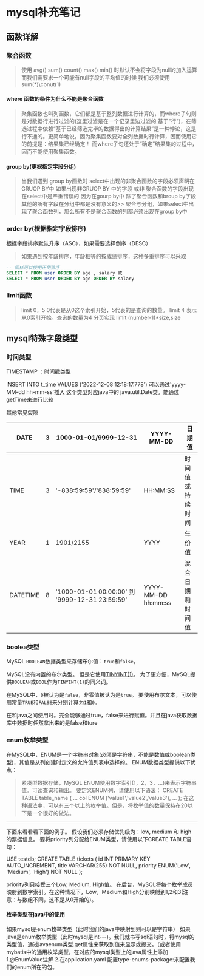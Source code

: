 # mysql补充笔记

## 函数详解

### 聚合函数

>使用 avg() sum() count()  max()  min() 时默认不会将字段为null的加入运算
而我们需要求一个可能有null字段的平均值的时候
我们必须使用 sum(*)\conut(1)

#### where 函数的条件为什么不能是聚合函数

> 聚集函数也叫列函数，它们都是基于整列数据进行计算的，而where子句则是对数据行进行过滤的(这里过滤是在一个记录里边过滤的,基于"行")，在筛选过程中依赖“基于已经筛选完毕的数据得出的计算结果”是一种悖论，这是行不通的。更简单地说，因为聚集函数要对全列数据时行计算，因而使用它的前提是：结果集已经确定！
而where子句还处于“确定”结果集的过程中，因而不能使用聚集函数。

#### group by(更据指定字段分组)

>当我们遇到 group by函数时 select中出现的非聚合函数的字段必须声明在GRUOP BY中 如果出现非GRUOP BY 中的字段 或非 聚合函数的字段出现在select中是严重错误的   因为在gourp by中 除了聚合函数和broup by字段 其他的所有字段在分组中都是没有意义的>> 聚合与分组，如果select中出现了聚合函数列，那么所有不是聚合函数的列都必须出现在group by中

### order by(根据指定字段排序)

根据字段排序默认升序（ASC），如果需要选择倒序（DESC）
>如果遇到按年龄排序，年龄相等的按成绩排序，这种多重排序可以采取

``` sql
-- 同样可以使用正倒排序
SELECT * FROM user ORDER BY age , salary 或 
SELECT * FROM user ORDER BY age ORDER BY salary
```

### limit函数

> limit 0，5
> 0代表是从0这个索引开始，5代表的是查询的数量。
> limit 4
> 表示从0索引开始。查询的数量为4
> 分页实现
> limit (number-1)*size,size

## mysql特殊字段类型

### 时间类型

TIMESTAMP ：时间戳类型

INSERT INTO t_time VALUES ('2022-12-08 12:18:17.778')  可以通过'yyyy-MM-dd hh-mm-ss'插入
这个类型对应java中的 java.util.Date类。能通过getTime来进行比较

其他常见裂隙

| DATE     | 3   | 1000-01-01/9999-12-31                          | YYYY-MM-DD          | 日期值           |
| -------- | --- | ---------------------------------------------- | ------------------- | ---------------- |
| TIME     | 3   | '-838:59:59'/'838:59:59'                       | HH:MM:SS            | 时间值或持续时间 |
| YEAR     | 1   | 1901/2155                                      | YYYY                | 年份值           |
| DATETIME | 8   | '1000-01-01 00:00:00' 到 '9999-12-31 23:59:59' | YYYY-MM-DD hh:mm:ss | 混合日期和时间值 |

### boolea类型

MySQL `BOOLEAN`数据类型来存储布尔值：`true`和`false`。

MySQL没有内置的布尔类型。 但是它使用[TINYINT(1)](http://www.yiibai.com/mysql/int.html)。 为了更方便，MySQL提供`BOOLEAN`或`BOOL`作为`TINYINT(1)`的同义词。

在MySQL中，`0`被认为是`false`，非零值被认为是`true`。 要使用布尔文本，可以使用常量`TRUE`和`FALSE`来分别计算为`1`和`0`。

在和java之间使用时。完全能够通过true，false来进行赋值。并且在java获取数据库中数据时任然拿出来的是false和ture

### enum枚举类型

在MySQL中，ENUM是一个字符串对象(必须是字符串，不能是数值或boolean类型)，其值是从列创建时定义的允许值列表中选择的。
ENUM数据类型提供以下优点：
>紧凑型数据存储，MySQL ENUM使用数字索引(1，2，3，…)来表示字符串值。可读查询和输出。
要定义ENUM列，请使用以下语法：
CREATE TABLE table_name (
    ...
    col ENUM ('value1','value2','value3'),
    ...
);
在这种语法中，可以有三个以上的枚举值。但是，将枚举值的数量保持在20以下是一个很好的做法。
<hr>
下面来看看看下面的例子。
假设我们必须存储优先级为：low, medium 和 high 的票据信息。 要将priority列分配给ENUM类型，请使用以下CREATE TABLE语句：

USE testdb;
CREATE TABLE tickets (
    id INT PRIMARY KEY AUTO_INCREMENT,
    title VARCHAR(255) NOT NULL,
    priority ENUM('Low', 'Medium', 'High') NOT NULL
);

priority列只接受三个Low, Medium, High值。 在后台，MySQL将每个枚举成员映射到数字索引。在这种情况下，Low，Medium和High分别映射到1,2和3(注意：与数组不同，这不是从0开始的)。

#### 枚举类型在java中的使用

如果mysql是enum枚举类型（此时我们的java中映射到则可以是字符串）
如果java是enum枚举类型（此时mysql是int---)。我们就书写sql语句时，将mysql的类型值，通过javaenum类型.get属性来获取到值来显示或提交。（或者使用mybatis中的通用枚举类型，在对应的mysql类型上的java属性上添加
1.@EnumValue注解
2.在application.yaml 配置type-enums-package:来配置我们的enum所在的包。
